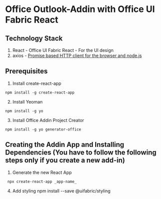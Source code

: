   
# **Office Outlook-Addin with Office UI Fabric React**

## **Technology Stack**
1) React - Office UI Fabric React - For the UI design
2) axios - [Promise based HTTP client for the browser and node.js](https://github.com/axios/axios) 



## **Prerequisites**

1)	Install create-react-app
```
npm install -g create-react-app
```

2)	Install Yeoman
```
npm install -g yo
```

3) Install Office Addin  Project Creator

```
npm install -g yo generator-office
```

## Creating the Addin App and Installing Dependencies (You have to follow the following steps only if you create a new add-in)

1) Generate the new React App

```
 npx create-react-app _app-name_
```

4)  Add styling
npm install --save @uifabric/styling

